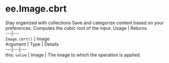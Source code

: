  
#  ee.Image.cbrt
Stay organized with collections  Save and categorize content based on your preferences. 
Computes the cubic root of the input. Usage | Returns  
---|---  
`Image.cbrt()` | Image  
Argument | Type | Details  
---|---|---  
this: `value` | Image | The image to which the operation is applied.  
